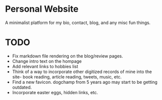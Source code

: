 # Personal Website

A minimalist platform for my bio, contact, blog, and any misc fun things. 

# TODO

- Fix markdown file rendering on the blog/review pages. 
- Change intro text on the hompage
- Add relevant links to hobbies list
- Think of a way to incorporate other digitized records of mine into the site- book reading, article reading, tweets, music, etc. 
- Find a new favicon. dogchamp from 5 years ago may start to be getting outdated. 
- Incorporate easter eggs, hidden links, etc. 